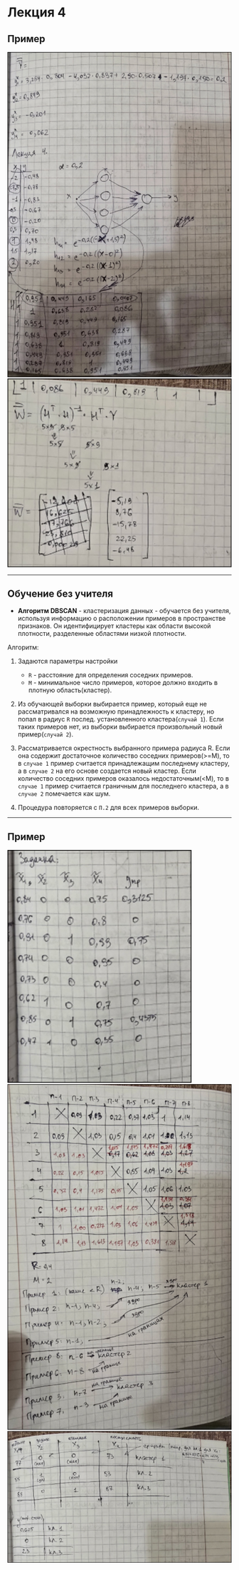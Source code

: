 # Лекция 4

## Пример

![gallery](pics/1.png)
![gallery](pics/2.png)

---

## Обучение без учителя

* **Алгоритм DBSCAN** - кластеризация данных - обучается без учителя, используя информацию о
  расположении примеров в пространстве признаков. Он идентифицирует кластеры как области высокой
  плотности, разделенные областями низкой плотности.

Алгоритм:

1. Задаются параметры настройки
    * `R` - расстояние для определения соседних примеров.
    * `M` - минимальное число примеров, которое должно входить в плотную область(кластер).

2. Из обучающей выборки выбирается пример, который еще не рассматривался на возможную принадлежность к
   кластеру, но попал в радиус `R` послед. установленного кластера(`случай 1`). Если таких примеров нет,
   из выборки выбирается произвольный новый пример(`случай 2`).

3. Рассматривается окрестность выбранного примера радиуса R. Если она содержит достаточное количество
   соседних примеров(>=M), то в `случае 1` пример считается принадлежащим последнему кластеру, а в `случае 2`
   на его основе создается новый кластер. Если количество соседних примеров оказалось недостаточным(<M),
   то в `случае 1` пример считается граничным для последнего кластера, а в `случае 2` помечается как
   шум.
4. Процедура повторяется с `П.2` для всех примеров выборки.

---

## Пример

![gallery](pics/3.png)
![gallery](pics/4.png)
![gallery](pics/5.png)

